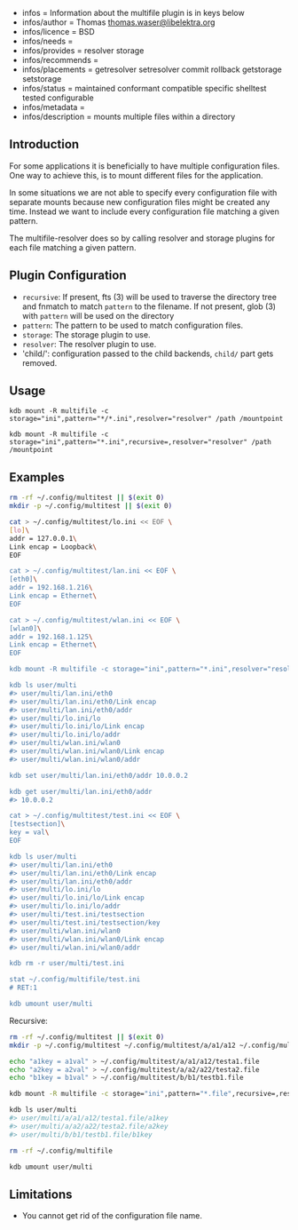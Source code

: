- infos = Information about the multifile plugin is in keys below
- infos/author = Thomas <thomas.waser@libelektra.org>
- infos/licence = BSD
- infos/needs =
- infos/provides = resolver storage
- infos/recommends =
- infos/placements = getresolver setresolver commit rollback getstorage setstorage
- infos/status = maintained conformant compatible specific shelltest tested configurable
- infos/metadata =
- infos/description = mounts multiple files within a directory

## Introduction

For some applications it is beneficially to have multiple configuration files.
One way to achieve this, is to mount different files for the application.

In some situations we are not able to specify every configuration file with separate mounts
because new configuration files might be created any time.
Instead we want to include every configuration file matching a given pattern.

The multifile-resolver does so by calling resolver and storage plugins for each file matching a given pattern.


## Plugin Configuration

- `recursive`:
  If present, fts (3) will be used to traverse the directory tree and fnmatch to match `pattern` to the filename.
  If not present, glob (3) with `pattern` will be used on the directory
- `pattern`:
  The pattern to be used to match configuration files.
- `storage`:
  The storage plugin to use.
- `resolver`:
  The resolver plugin to use.
- 'child/<configname>':
  configuration passed to the child backends, `child/` part gets removed.

## Usage

`kdb mount -R multifile -c storage="ini",pattern="*/*.ini",resolver="resolver" /path /mountpoint`

`kdb mount -R multifile -c storage="ini",pattern="*.ini",recursive=,resolver="resolver" /path /mountpoint`

## Examples

```sh
rm -rf ~/.config/multitest || $(exit 0)
mkdir -p ~/.config/multitest || $(exit 0)

cat > ~/.config/multitest/lo.ini << EOF \
[lo]\
addr = 127.0.0.1\
Link encap = Loopback\
EOF

cat > ~/.config/multitest/lan.ini << EOF \
[eth0]\
addr = 192.168.1.216\
Link encap = Ethernet\
EOF

cat > ~/.config/multitest/wlan.ini << EOF \
[wlan0]\
addr = 192.168.1.125\
Link encap = Ethernet\
EOF

kdb mount -R multifile -c storage="ini",pattern="*.ini",resolver="resolver" multitest user/multi

kdb ls user/multi
#> user/multi/lan.ini/eth0
#> user/multi/lan.ini/eth0/Link encap
#> user/multi/lan.ini/eth0/addr
#> user/multi/lo.ini/lo
#> user/multi/lo.ini/lo/Link encap
#> user/multi/lo.ini/lo/addr
#> user/multi/wlan.ini/wlan0
#> user/multi/wlan.ini/wlan0/Link encap
#> user/multi/wlan.ini/wlan0/addr

kdb set user/multi/lan.ini/eth0/addr 10.0.0.2

kdb get user/multi/lan.ini/eth0/addr
#> 10.0.0.2

cat > ~/.config/multitest/test.ini << EOF \
[testsection]\
key = val\
EOF

kdb ls user/multi
#> user/multi/lan.ini/eth0
#> user/multi/lan.ini/eth0/Link encap
#> user/multi/lan.ini/eth0/addr
#> user/multi/lo.ini/lo
#> user/multi/lo.ini/lo/Link encap
#> user/multi/lo.ini/lo/addr
#> user/multi/test.ini/testsection
#> user/multi/test.ini/testsection/key
#> user/multi/wlan.ini/wlan0
#> user/multi/wlan.ini/wlan0/Link encap
#> user/multi/wlan.ini/wlan0/addr

kdb rm -r user/multi/test.ini

stat ~/.config/multifile/test.ini
# RET:1

kdb umount user/multi
```

Recursive:

```sh
rm -rf ~/.config/multitest || $(exit 0)
mkdir -p ~/.config/multitest ~/.config/multitest/a/a1/a12 ~/.config/multitest/a/a2/a22 ~/.config/multitest/b/b1|| $(exit 0)

echo "a1key = a1val" > ~/.config/multitest/a/a1/a12/testa1.file
echo "a2key = a2val" > ~/.config/multitest/a/a2/a22/testa2.file
echo "b1key = b1val" > ~/.config/multitest/b/b1/testb1.file

kdb mount -R multifile -c storage="ini",pattern="*.file",recursive=,resolver="resolver" multitest user/multi

kdb ls user/multi
#> user/multi/a/a1/a12/testa1.file/a1key
#> user/multi/a/a2/a22/testa2.file/a2key
#> user/multi/b/b1/testb1.file/b1key

rm -rf ~/.config/multifile

kdb umount user/multi
```

## Limitations

- You cannot get rid of the configuration file name.
